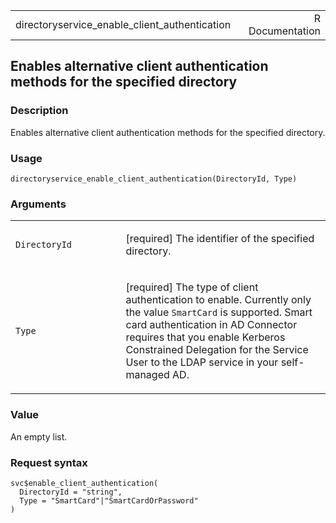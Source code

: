<table style="width: 100%;">
<tbody>
<tr class="odd">
<td>directoryservice_enable_client_authentication</td>
<td style="text-align: right;">R Documentation</td>
</tr>
</tbody>
</table>

## Enables alternative client authentication methods for the specified directory

### Description

Enables alternative client authentication methods for the specified
directory.

### Usage

    directoryservice_enable_client_authentication(DirectoryId, Type)

### Arguments

<table>
<colgroup>
<col style="width: 35%" />
<col style="width: 65%" />
</colgroup>
<tbody>
<tr class="odd">
<td><code
id="directoryservice_enable_client_authentication_:_DirectoryId">DirectoryId</code></td>
<td><p>[required] The identifier of the specified directory.</p></td>
</tr>
<tr class="even">
<td><code
id="directoryservice_enable_client_authentication_:_Type">Type</code></td>
<td><p>[required] The type of client authentication to enable. Currently
only the value <code>SmartCard</code> is supported. Smart card
authentication in AD Connector requires that you enable Kerberos
Constrained Delegation for the Service User to the LDAP service in your
self-managed AD.</p></td>
</tr>
</tbody>
</table>

### Value

An empty list.

### Request syntax

    svc$enable_client_authentication(
      DirectoryId = "string",
      Type = "SmartCard"|"SmartCardOrPassword"
    )
